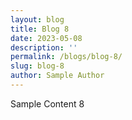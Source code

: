 ```yaml
---
layout: blog
title: Blog 8
date: 2023-05-08
description: ''
permalink: /blogs/blog-8/
slug: blog-8
author: Sample Author
---
```


Sample Content 8